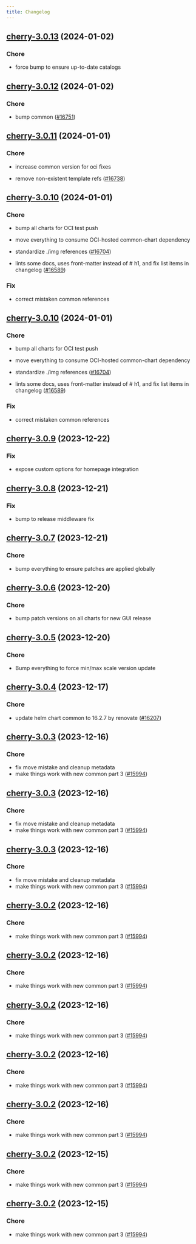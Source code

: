 ```yaml
---
title: Changelog
---
```




## [cherry-3.0.13](https://github.com/truecharts/charts/compare/cherry-3.0.12...cherry-3.0.13) (2024-01-02)

### Chore



- force bump to ensure up-to-date catalogs


## [cherry-3.0.12](https://github.com/truecharts/charts/compare/cherry-3.0.11...cherry-3.0.12) (2024-01-02)

### Chore



- bump common ([#16751](https://github.com/truecharts/charts/issues/16751))


## [cherry-3.0.11](https://github.com/truecharts/charts/compare/cherry-3.0.10...cherry-3.0.11) (2024-01-01)

### Chore



- increase common version for oci fixes

- remove non-existent template refs ([#16738](https://github.com/truecharts/charts/issues/16738))


## [cherry-3.0.10](https://github.com/truecharts/charts/compare/cherry-3.0.9...cherry-3.0.10) (2024-01-01)

### Chore



- bump all charts for OCI test push

- move everything to consume OCI-hosted common-chart dependency

- standardize ./img references ([#16704](https://github.com/truecharts/charts/issues/16704))

- lints some docs, uses front-matter instead of # h1, and fix list items in changelog ([#16589](https://github.com/truecharts/charts/issues/16589))

### Fix



- correct mistaken common references


## [cherry-3.0.10](https://github.com/truecharts/charts/compare/cherry-3.0.9...cherry-3.0.10) (2024-01-01)

### Chore



- bump all charts for OCI test push

- move everything to consume OCI-hosted common-chart dependency

- standardize ./img references ([#16704](https://github.com/truecharts/charts/issues/16704))

- lints some docs, uses front-matter instead of # h1, and fix list items in changelog ([#16589](https://github.com/truecharts/charts/issues/16589))

### Fix



- correct mistaken common references
## [cherry-3.0.9](https://github.com/truecharts/charts/compare/cherry-3.0.8...cherry-3.0.9) (2023-12-22)

### Fix

- expose custom options for homepage integration

## [cherry-3.0.8](https://github.com/truecharts/charts/compare/cherry-3.0.7...cherry-3.0.8) (2023-12-21)

### Fix

- bump to release middleware fix

## [cherry-3.0.7](https://github.com/truecharts/charts/compare/cherry-3.0.6...cherry-3.0.7) (2023-12-21)

### Chore

- bump everything to ensure patches are applied globally

## [cherry-3.0.6](https://github.com/truecharts/charts/compare/cherry-3.0.5...cherry-3.0.6) (2023-12-20)

### Chore

- bump patch versions on all charts for new GUI release

## [cherry-3.0.5](https://github.com/truecharts/charts/compare/cherry-3.0.4...cherry-3.0.5) (2023-12-20)

### Chore

- Bump everything to force min/max scale version update

## [cherry-3.0.4](https://github.com/truecharts/charts/compare/cherry-3.0.3...cherry-3.0.4) (2023-12-17)

### Chore

- update helm chart common to 16.2.7 by renovate ([#16207](https://github.com/truecharts/charts/issues/16207))

## [cherry-3.0.3](https://github.com/truecharts/charts/compare/cherry-2.0.12...cherry-3.0.3) (2023-12-16)

### Chore

- fix move mistake and cleanup metadata
- make things work with new common part 3 ([#15994](https://github.com/truecharts/charts/issues/15994))

## [cherry-3.0.3](https://github.com/truecharts/charts/compare/cherry-2.0.12...cherry-3.0.3) (2023-12-16)

### Chore

- fix move mistake and cleanup metadata
- make things work with new common part 3 ([#15994](https://github.com/truecharts/charts/issues/15994))

## [cherry-3.0.3](https://github.com/truecharts/charts/compare/cherry-2.0.12...cherry-3.0.3) (2023-12-16)

### Chore

- fix move mistake and cleanup metadata
- make things work with new common part 3 ([#15994](https://github.com/truecharts/charts/issues/15994))

## [cherry-3.0.2](https://github.com/truecharts/charts/compare/cherry-2.0.12...cherry-3.0.2) (2023-12-16)

### Chore

- make things work with new common part 3 ([#15994](https://github.com/truecharts/charts/issues/15994))

## [cherry-3.0.2](https://github.com/truecharts/charts/compare/cherry-2.0.12...cherry-3.0.2) (2023-12-16)

### Chore

- make things work with new common part 3 ([#15994](https://github.com/truecharts/charts/issues/15994))

## [cherry-3.0.2](https://github.com/truecharts/charts/compare/cherry-2.0.12...cherry-3.0.2) (2023-12-16)

### Chore

- make things work with new common part 3 ([#15994](https://github.com/truecharts/charts/issues/15994))

## [cherry-3.0.2](https://github.com/truecharts/charts/compare/cherry-2.0.12...cherry-3.0.2) (2023-12-16)

### Chore

- make things work with new common part 3 ([#15994](https://github.com/truecharts/charts/issues/15994))

## [cherry-3.0.2](https://github.com/truecharts/charts/compare/cherry-2.0.12...cherry-3.0.2) (2023-12-16)

### Chore

- make things work with new common part 3 ([#15994](https://github.com/truecharts/charts/issues/15994))

## [cherry-3.0.2](https://github.com/truecharts/charts/compare/cherry-2.0.12...cherry-3.0.2) (2023-12-15)

### Chore

- make things work with new common part 3 ([#15994](https://github.com/truecharts/charts/issues/15994))

## [cherry-3.0.2](https://github.com/truecharts/charts/compare/cherry-2.0.12...cherry-3.0.2) (2023-12-15)

### Chore

- make things work with new common part 3 ([#15994](https://github.com/truecharts/charts/issues/15994))
